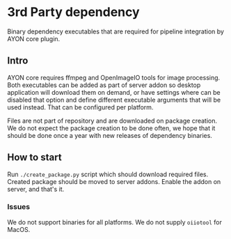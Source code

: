 # 3rd Party dependency
Binary dependency executables that are required for pipeline integration by AYON core plugin.

## Intro
AYON core requires ffmpeg and OpenImageIO tools for image processing. Both executables can be added as part of server addon so desktop application will download them on demand, or have settings where can be disabled that option and define different executable arguments that will be used instead. That can be configured per platform.

Files are not part of repository and are downloaded on package creation. We do not expect the package creation to be done often, we hope that it should be done once a year with new releases of dependency binaries.

## How to start
Run `./create_package.py` script which should download required files. Created package should be moved to server addons. Enable the addon on server, and that's it.

### Issues
We do not support binaries for all platforms. We do not supply `oiiotool` for MacOS.
